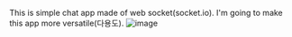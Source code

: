 This is simple chat app made of web socket(socket.io).
I'm going to make this app more versatile(다용도).
![image](https://user-images.githubusercontent.com/55650557/159213699-a0f50274-56c5-421e-8572-9619e8fbe47f.png)
